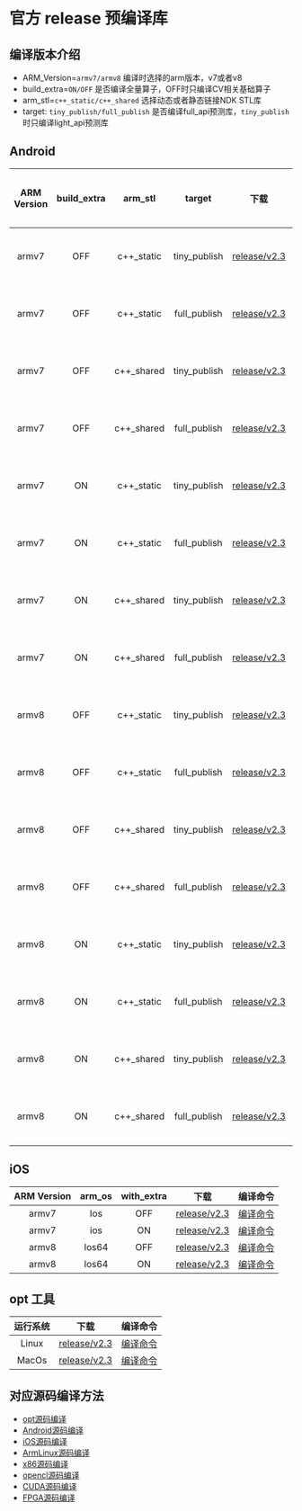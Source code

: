 
# 官方 release 预编译库

## 编译版本介绍

- ARM_Version=`armv7/armv8`               编译时选择的arm版本，v7或者v8
- build_extra=`ON/OFF`                                是否编译全量算子，OFF时只编译CV相关基础算子
- arm_stl=`c++_static/c++_shared`       选择动态或者静态链接NDK STL库
- target:  `tiny_publish/full_publish` 是否编译full_api预测库，`tiny_publish`时只编译light_api预测库


## Android

|ARM Version|build_extra|arm_stl|target|下载|编译命令|
|:-------:|:-----:|:-----:|:-----:|:-------:|:---------:|
|armv7|OFF|c++_static|tiny_publish|[release/v2.3](https://github.com/PaddlePaddle/Paddle-Lite/releases/download/v2.3.0/inference_lite_lib.android.armv7.gcc.c++_static.tiny_publish.tar.gz)|[编译命令](compile_command/android1.html)|
|armv7|OFF|c++_static|full_publish|[release/v2.3](https://github.com/PaddlePaddle/Paddle-Lite/releases/download/v2.3.0/inference_lite_lib.android.armv7.gcc.c++_static.full_publish.tar.gz)|[编译命令](compile_command/android2.html)|
|armv7|OFF|c++_shared|tiny_publish|[release/v2.3](https://github.com/PaddlePaddle/Paddle-Lite/releases/download/v2.3.0/inference_lite_lib.android.armv7.gcc.c++_shared.tiny_publish.tar.gz)|[编译命令](compile_command/android3.html)|
|armv7|OFF|c++_shared|full_publish|[release/v2.3](https://github.com/PaddlePaddle/Paddle-Lite/releases/download/v2.3.0/inference_lite_lib.android.armv7.gcc.c++_shared.full_publish.tar.gz)|[编译命令](compile_command/android4.html)|
|armv7|ON|c++_static|tiny_publish|[release/v2.3](https://github.com/PaddlePaddle/Paddle-Lite/releases/download/v2.3.0/inference_lite_lib.android.armv7.gcc.c++_static.with_extra.tiny_publish.tar.gz)|[编译命令](compile_command/android5.html)|
|armv7|ON|c++_static|full_publish|[release/v2.3](https://github.com/PaddlePaddle/Paddle-Lite/releases/download/v2.3.0/inference_lite_lib.android.armv7.gcc.c++_static.with_extra.full_publish.tar.gz)|[编译命令](compile_command/android6.html)|
|armv7|ON|c++_shared|tiny_publish|[release/v2.3](https://github.com/PaddlePaddle/Paddle-Lite/releases/download/v2.3.0/inference_lite_lib.android.armv7.gcc.c++_shared.with_extra.tiny_publish.tar.gz)|[编译命令](compile_command/android7.html)|
|armv7|ON|c++_shared|full_publish|[release/v2.3](https://github.com/PaddlePaddle/Paddle-Lite/releases/download/v2.3.0/inference_lite_lib.android.armv7.gcc.c++_shared.with_extra.full_publish.tar.gz)|[编译命令](compile_command/android8.html)|
|armv8|OFF|c++_static|tiny_publish|[release/v2.3](https://github.com/PaddlePaddle/Paddle-Lite/releases/download/v2.3.0/inference_lite_lib.android.armv8.gcc.c++_static.tiny_publish.tar.gz)|[编译命令](compile_command/android9.html)|
|armv8|OFF|c++_static|full_publish|[release/v2.3](https://github.com/PaddlePaddle/Paddle-Lite/releases/download/v2.3.0/inference_lite_lib.android.armv8.gcc.c++_static.full_publish.tar.gz)|[编译命令](compile_command/android10.html)|
|armv8|OFF|c++_shared|tiny_publish|[release/v2.3](https://github.com/PaddlePaddle/Paddle-Lite/releases/download/v2.3.0/inference_lite_lib.android.armv8.gcc.c++_shared.tiny_publish.tar.gz)|[编译命令](compile_command/android11.html)|
|armv8|OFF|c++_shared|full_publish|[release/v2.3](https://github.com/PaddlePaddle/Paddle-Lite/releases/download/v2.3.0/inference_lite_lib.android.armv8.gcc.c++_shared.full_publish.tar.gz)|[编译命令](compile_command/android12.html)|
|armv8|ON|c++_static|tiny_publish|[release/v2.3](https://github.com/PaddlePaddle/Paddle-Lite/releases/download/v2.3.0/inference_lite_lib.android.armv8.gcc.c++_static.with_extra.tiny_publish.tar.gz)|[编译命令](compile_command/android13.html)|
|armv8|ON|c++_static|full_publish|[release/v2.3](https://github.com/PaddlePaddle/Paddle-Lite/releases/download/v2.3.0/inference_lite_lib.android.armv8.gcc.c++_static.with_extra.full_publish.tar.gz)|[编译命令](compile_command/android14.html)|
|armv8|ON|c++_shared|tiny_publish|[release/v2.3](https://github.com/PaddlePaddle/Paddle-Lite/releases/download/v2.3.0/inference_lite_lib.android.armv8.gcc.c++_shared.with_extra.tiny_publish.tar.gz)|[编译命令](compile_command/android15.html)|
|armv8|ON|c++_shared|full_publish|[release/v2.3](https://github.com/PaddlePaddle/Paddle-Lite/releases/download/v2.3.0/inference_lite_lib.android.armv8.gcc.c++_shared.with_extra.full_publish.tar.gz)|[编译命令](compile_command/android16.html)|


## iOS

|ARM Version|arm_os|with_extra|下载|编译命令|
|:-------:|:-----:|:-----:|:-----:|:-------:|
|armv7|Ios|OFF|[release/v2.3](https://github.com/PaddlePaddle/Paddle-Lite/releases/download/v2.3.0/inference_lite_lib.ios.armv7.tar.gz)|[编译命令](compile_command/ios1.html)|
|armv7|ios|ON|[release/v2.3](https://github.com/PaddlePaddle/Paddle-Lite/releases/download/v2.3.0/inference_lite_lib.ios.armv7.with_extra.tar.gz)|[编译命令](compile_command/ios2.html)|
|armv8|Ios64|OFF|[release/v2.3](https://github.com/PaddlePaddle/Paddle-Lite/releases/download/v2.3.0/inference_lite_lib.ios64.armv8.tar.gz)|[编译命令](compile_command/ios3.html)|
|armv8|Ios64|ON|[release/v2.3](https://github.com/PaddlePaddle/Paddle-Lite/releases/download/v2.3.0/inference_lite_lib.ios64.armv8.with_extra.tar.gz)|[编译命令](compile_command/ios4.html)|


## opt 工具

| 运行系统 |      下载       |编译命令|
| :---------: |  :--------------: |  :--------------: |
|    Linux    |  [release/v2.3](https://github.com/PaddlePaddle/Paddle-Lite/releases/download/v2.3.0/opt) |[编译命令](compile_command/opt.html)|
|    MacOs   |  [release/v2.3](https://github.com/PaddlePaddle/Paddle-Lite/releases/download/v2.3.0/opt_mac) |[编译命令](compile_command/opt.html)|



## 对应源码编译方法

- [opt源码编译](../user_guides/model_optimize_tool.html#opt)
- [Android源码编译](./source_compile.html#paddlelite)
- [iOS源码编译](./source_compile.html#paddlelite)
- [ArmLinux源码编译](./source_compile.html#paddlelite)
- [x86源码编译](../advanced_user_guides/x86)
- [opencl源码编译](../advanced_user_guides/opencl)
- [CUDA源码编译](../advanced_user_guides/cuda)
- [FPGA源码编译](../advanced_user_guides/fpga)
